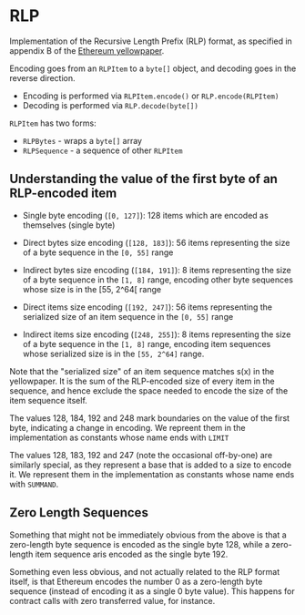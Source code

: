 # RLP

Implementation of the Recursive Length Prefix (RLP) format, as specified in appendix B of the
[Ethereum yellowpaper][yellow].

[yellow]: https://ethereum.github.io/yellowpaper/paper.pdf

Encoding goes from an `RLPItem` to a `byte[]` object, and
decoding goes in the reverse direction.

- Encoding is performed via `RLPItem.encode()` or `RLP.encode(RLPItem)`
- Decoding is performed via `RLP.decode(byte[])`

`RLPItem` has two forms:
- `RLPBytes` - wraps a `byte[]` array
- `RLPSequence` - a sequence of other `RLPItem`

## Understanding the value of the first byte of an RLP-encoded item

- Single byte encoding (`[0, 127]`): 128 items which are encoded as themselves (single byte)
  
- Direct bytes size encoding (`[128, 183]`): 56 items representing the size of a byte sequence in
  the `[0, 55]` range
  
- Indirect bytes size encoding (`[184, 191]`): 8 items representing the size of a byte sequence
  in the `[1, 8]` range, encoding other byte sequences whose size is in the [55, 2^64[ range
  
- Direct items size encoding (`[192, 247]`): 56 items representing the serialized size of an item
  sequence in the `[0, 55]` range
  
- Indirect items size encoding (`[248, 255]`): 8 items representing the size of a byte sequence
  in the `[1, 8]` range, encoding item sequences whose serialized size is in the `[55, 2^64]`
  range.

Note that the "serialized size" of an item sequence matches s(x) in the yellowpaper. It is the
sum of the RLP-encoded size of every item in the sequence, and hence exclude the space needed to
encode the size of the item sequence itself.

The values 128, 184, 192 and 248 mark boundaries on the value of the first byte, indicating a
change in encoding. We repreent them in the implementation as constants whose name ends with
`LIMIT`

The values 128, 183, 192 and 247 (note the occasional off-by-one) are similarly special, as
they represent a base that is added to a size to encode it. We represent them in the
implementation as constants whose name ends with `SUMMAND`.

## Zero Length Sequences

Something that might not be immediately obvious from the above is that a zero-length byte sequence
is encoded as the single byte 128, while a zero-length item sequence aris encoded as the single byte
192.

Something even less obvious, and not actually related to the RLP format itself, is that Ethereum
encodes the number 0 as a zero-length byte sequence (instead of encoding it as a single 0 byte
value). This happens for contract calls with zero transferred value, for instance.
